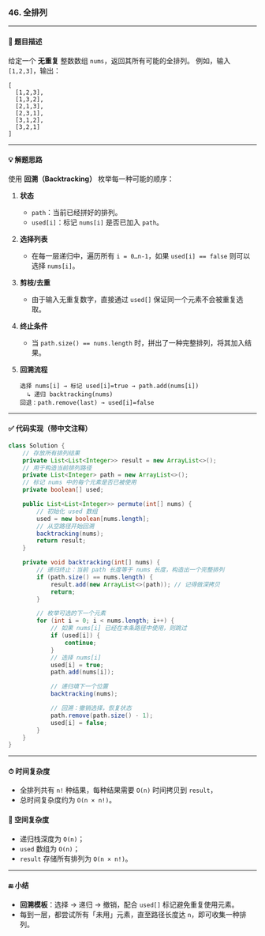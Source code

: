 ### **46. 全排列**

------

#### 🧠 题目描述

给定一个 **无重复** 整数数组 `nums`，返回其所有可能的全排列。
 例如，输入 `[1,2,3]`，输出：

```
[
  [1,2,3],
  [1,3,2],
  [2,1,3],
  [2,3,1],
  [3,1,2],
  [3,2,1]
]
```

------

#### 💡 解题思路

使用 **回溯（Backtracking）** 枚举每一种可能的顺序：

1. **状态**

   - `path`：当前已经拼好的排列。
   - `used[i]`：标记 `nums[i]` 是否已加入 `path`。

2. **选择列表**

   - 在每一层递归中，遍历所有 `i = 0…n-1`，如果 `used[i] == false` 则可以选择 `nums[i]`。

3. **剪枝/去重**

   - 由于输入无重复数字，直接通过 `used[]` 保证同一个元素不会被重复选取。

4. **终止条件**

   - 当 `path.size() == nums.length` 时，拼出了一种完整排列，将其加入结果。

5. **回溯流程**

   ```text
   选择 nums[i] → 标记 used[i]=true → path.add(nums[i])
     ↳ 递归 backtracking(nums)
   回退：path.remove(last) → used[i]=false
   ```

------

#### ✅ 代码实现（带中文注释）

```java
class Solution {
    // 存放所有排列结果
    private List<List<Integer>> result = new ArrayList<>();
    // 用于构造当前排列路径
    private List<Integer> path = new ArrayList<>();
    // 标记 nums 中的每个元素是否已被使用
    private boolean[] used;

    public List<List<Integer>> permute(int[] nums) {
        // 初始化 used 数组
        used = new boolean[nums.length];
        // 从空路径开始回溯
        backtracking(nums);
        return result;
    }

    private void backtracking(int[] nums) {
        // 递归终止：当前 path 长度等于 nums 长度，构造出一个完整排列
        if (path.size() == nums.length) {
            result.add(new ArrayList<>(path)); // 记得做深拷贝
            return;
        }

        // 枚举可选的下一个元素
        for (int i = 0; i < nums.length; i++) {
            // 如果 nums[i] 已经在本条路径中使用，则跳过
            if (used[i]) {
                continue;
            }
            // 选择 nums[i]
            used[i] = true;
            path.add(nums[i]);

            // 递归填下一个位置
            backtracking(nums);

            // 回溯：撤销选择，恢复状态
            path.remove(path.size() - 1);
            used[i] = false;
        }
    }
}
```

------

#### ⏱ 时间复杂度

- 全排列共有 `n!` 种结果，每种结果需要 `O(n)` 时间拷贝到 `result`，
- 总时间复杂度约为 `O(n × n!)`。

#### 🧮 空间复杂度

- 递归栈深度为 `O(n)`；
- `used` 数组为 `O(n)`；
- `result` 存储所有排列为 `O(n × n!)`。

------

#### 🔚 小结

- **回溯模板**：选择 → 递归 → 撤销，配合 `used[]` 标记避免重复使用元素。
- 每到一层，都尝试所有「未用」元素，直至路径长度达 `n`，即可收集一种排列。